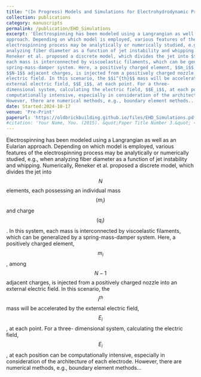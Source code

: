 ```yaml
---
title: "(In Progress) Models and Simulations for Electrohydrodynamic Processes"
collection: publications
category: manuscripts
permalink: /publication/EHD_Simulations
excerpt: 'Electrospinning has been modeled using a Langrangian as well as an Eularian
approach. Depending on which model is employed, various features of the
electrospinning process may be analytically or numerically studied, e.g., when
analyzing fiber diameter as a function of jet instability and whipping. Numerically,
Reneker et al. proposed a discrete model, which divides the jet into $$N$$ elements, each possessing an individual mass $$(m_i)$$ and charge $$(q_i)$$. In this system,
each mass is interconnected by viscoelastic filaments, which can be generalized by a
spring-mass-damper system. Here, a positively charged element, $$m_i$$, among
$$N-1$$ adjacent charges, is injected from a positively charged nozzle into an external
electric field. In this scenario, the $$i^{th}$$ mass will be accelerated by the
external electric field, $$E_i$$, at each point. For a three-
dimensional system, calculating the electric field, $$E_i$$, at each position can be
computationally intensive, especially in consideration of the architecture of each electrode.
However, there are numerical methods, e.g., boundary element methods...'
date: Started:2024-10-17
venue: 'Pre-Print'
paperurl: 'https://oldbrickbuilding.github.io/files/EHD_Simulations.pdf'
#citation: 'Your Name, You. (2015). &quot;Paper Title Number 3.&quot; <i>Journal 1</i>. 1(3).'
---
```

Electrospinning has been modeled using a Langrangian as well as an Eularian
approach. Depending on which model is employed, various features of the
electrospinning process may be analytically or numerically studied, e.g., when
analyzing fiber diameter as a function of jet instability and whipping. Numerically,
Reneker et al. proposed a discrete model, which divides the jet into $$N$$ elements, each possessing an individual mass $$(m_i)$$ and charge $$(q_i)$$. In this system,
each mass is interconnected by viscoelastic filaments, which can be generalized by a
spring-mass-damper system. Here, a positively charged element, $$m_i$$, among
$$N-1$$ adjacent charges, is injected from a positively charged nozzle into an external
electric field. In this scenario, the $$i^{th}$$ mass will be accelerated by the
external electric field, $$E_i$$, at each point. For a three-
dimensional system, calculating the electric field, $$E_i$$, at each position can be
computationally intensive, especially in consideration of the architecture of each electrode.
However, there are numerical methods, e.g., boundary element methods...
